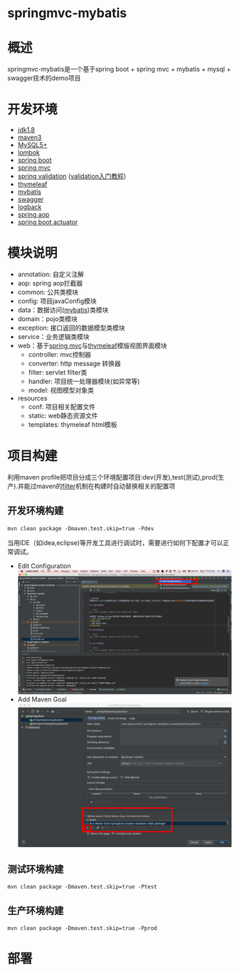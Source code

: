 springmvc-mybatis
================================================

# 概述
springmvc-mybatis是一个基于spring boot + spring mvc +  mybatis + mysql + swagger技术的demo项目

# 开发环境
- [jdk1.8][]
- [maven3][]
- [MySQL5+][]
- [lombok][]
- [spring boot][] 
- [spring mvc][]
- [spring validation][] ([validation入门教程][])
- [thymeleaf][] 
- [mybatis][]
- [swagger][]
- [logback][]
- [spring aop][]
- [spring boot actuator][]

# 模块说明
- annotation: 自定义注解
- aop: spring aop拦截器
- common: 公共类模块
- config: 项目javaConfig模块
- data：数据访问([mybatis][])类模块
- domain：pojo类模块
- exception: 接口返回的数据模型类模块
- service：业务逻辑类模块
- web：基于[spring mvc][]与[thymeleaf][]模版视图界面模块
    - controller: mvc控制器
    - converter: http message 转换器
    - filter: servlet filter类
    - handler: 项目统一处理器模块(如异常等)
    - model: 视图模型对象类
- resources
    - conf: 项目相关配置文件
    - static: web静态资源文件
    - templates: thymeleaf html模板


# 项目构建
利用maven profile把项目分成三个环境配置项目:dev(开发),test(测试),prod(生产).并能过maven的[filter][]机制在构建时自动替换相关的配置项

## 开发环境构建

```shell
mvn clean package -Dmaven.test.skip=true -Pdev
```
当用IDE（如idea,eclipse)等开发工具进行调试时，需要进行如何下配置才可以正常调试。
- Edit Configuration  
![img-1][]  
- Add Maven Goal   
![img-2][]

## 测试环境构建

```shell
mvn clean package -Dmaven.test.skip=true -Ptest
```

## 生产环境构建

```shell
mvn clean package -Dmaven.test.skip=true -Pprod
```

# 部署 

[jdk1.8]: http://www.oracle.com/technetwork/java/javase/downloads/jdk8-downloads-2133151.html
[maven3]: http://maven.apache.org/download.cgi
[lombok]: https://projectlombok.org/download.html
[tomcat8+]: http://tomcat.apache.org/
[MySQL5+]: http://dev.mysql.com/downloads/mysql/
[spring]: http://docs.spring.io/spring/docs/current/spring-framework-reference/htmlsingle/
[spring boot]: http://docs.spring.io/spring-boot/docs/current/reference/htmlsingle/
[spring mvc]: http://docs.spring.io/spring/docs/current/spring-framework-reference/htmlsingle/#mvc
[mybatis]: http://www.mybatis.org/mybatis-3/
[swagger]: http://swagger.io/
[logback]: https://logback.qos.ch/manual/
[thymeleaf]: http://www.thymeleaf.org/
[filter]: https://buzheng.org/maven-profile-for-multiple-enviroments.html
[spring validation]: http://docs.spring.io/spring-framework/docs/current/spring-framework-reference/htmlsingle/#validation
[validation入门教程]: http://jinnianshilongnian.iteye.com/blog/1990081
[spring aop]: http://docs.spring.io/spring/docs/current/spring-framework-reference/htmlsingle/#aop
[spring boot actuator]: http://docs.spring.io/spring-boot/docs/current/reference/htmlsingle/#production-ready

[img-1]: https://raw.githubusercontent.com/easytoolsoft/springboot-project-template/master/docs/assets/images/img-1.png
[img-2]: https://raw.githubusercontent.com/easytoolsoft/springboot-project-template/master/docs/assets/images/img-2.png